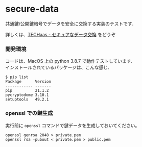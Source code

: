 # secure-data

共通鍵/公開鍵暗号でデータを安全に交換する実装のテストです.

詳しくは、[TECHaas - セキュアなデータ交換](https://www.techaas.net/post/secure-communication/) をどうぞ

### 開発環境

コードは、MacOS 上の python 3.8.7 で動作テストしています. \
インストールされているパッケージは、こんな感じ.

```
$ pip list
Package      Version
------------ -------
pip          21.1.2
pycryptodome 3.10.1
setuptools   49.2.1
```

### openssl での鍵生成

実行前に `openssl` コマンドで鍵データを生成しておいてください。

```
openssl genrsa 2048 > private.pem
openssl rsa -pubout < private.pem > public.pem
```

